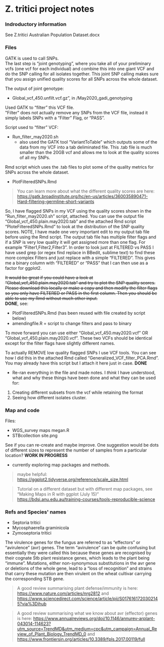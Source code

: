 # Z. tritici project notes

### Indroductory information
See Z.tritici Australian Population Dataset.docx

### Files

GATK is used to call SNPs.  
The last step is “joint genotyping”, where you take all of your preliminary vcfs (one vcf for each individual) and combine this into one giant VCF and do the SNP calling for all isolates together. This joint SNP calling makes sure that you assign unified quality scores for all SNPs across the whole dataset.  

The output of joint genotype:  
* Global_vcf_450.unfilt.vcf.gz”, in /May2020_gadi_genotyping  

Used GATK to “filter” this VCF file.  
"Filter" does not actually remove any SNPs from the VCF file, instead it simply labels SNPs with a “Filter” Flag, or “PASS”.  

Script used to “filter” VCF:  
* Run_filter_may2020.sh  
  - also used the GATK tool “VariantToTable” which outputs some of the data from my VCF into a tab deliminated file. This .tab file is much smaller than the 20GB vcf and allows me to look at the quality scores of all my SNPs.    
  
Rmd script which uses the .tab files to plot some of the quality metrics for SNPs across the whole dataset.  
* PlotFilteredSNPs.Rmd  

> You can learn more about what the different quality scores are here: https://gatk.broadinstitute.org/hc/en-us/articles/360035890471-Hard-filtering-germline-short-variants



So, I have flagged SNPs in my VCF using the quality scores shown in the “Run_filter_may2020.sh” script, attached. You can use the output file “Global_vcf_450.plain.may2020.tab” and the attached Rmd script “PloteFilteredSNPs.Rmd” to look at the distribution of the SNP quality scores. NOTE, I have made one very important edit to my output tab file before using the Rmd script. The output tab file has multiple filter flags and if a SNP is very low quality it will get assigned more than one flag. For example “Filter1,Filter2,Filter3”. In order to look just at FILTERED vs PASS I have used grep (or regex find replace in BBedit, sublime text) to find these more complex Filters and just replace with a simple “FILTERED”. This gives me a binary column with “FILTERED” or “PASS” that I can then use as a factor for ggplot2.

 

~~It would be great if you could have a look at “Global_vcf_450.plain.may2020.tab” and try to plot the SNP quality scores. Please download this locally or make a copy and then modify the filter flags so you only have FILTERED or PASS in the first column. Then you should be able to use my Rmd without much other input.~~  
**DONE**, see:  
* PlotFilteredSNPs.Rmd  (has been reused with file created by script below)  
* amendingfile.R = script to change filters and pass to binary

 

To move forward you can use either “Global_vcf_450.may2020.vcf” OR “Global_vcf_450.plain.may2020.vcf”. These two VCFs should be identical except for the filter flags have slightly different names.

 

To actually REMOVE low quality flagged SNPs I use VCF tools. You can see how I did this in the attached Rmd called “Generalized_VCF_filter_PCA.Rmd”. You may already have this script but I attach it here just in case.
**DONE** 
* Re-ran everything in the file and made notes. I *think* I have understood, what and why these things have been done and what they can be used for:
1) Creating different subsets from the vcf while retaining the format
2) Seeing how different isolates cluster.

### Map and code
Files:  
* WGS_survey maps megan.R  
* STBcollection site.png  


See if you can re-create and maybe improve. One suggestion would be dots of different sizes to represent the number of samples from a particular location?
**WORK IN PROGRESS** 
- currently exploring map packages and methods.

> maybe helpful: https://ggplot2.tidyverse.org/reference/scale_size.html 

> Tutorial on a different dataset but with different map packages, see “Making Maps in R with ggplot (July 15)”
https://bdsi.anu.edu.au/training-courses/tools-reproducible-science

### Refs and Species' names

* Septoria tritici
* Mycosphaerella graminicola 
* Zymoseptoria tritici

The virulence genes for the fungus are referred to as “effectors” or “avirulence” (avr) genes. The term “avirulence” can be quite confusing but essentially they were called this because these genes are recognised by their cognate Stb plant resistance genes, which leads to the plant being “immune”. Mutations, either non-synonymous substitutions in the avr gene or deletions of the whole gene, lead to a “loss of recognition” and strains that carry these mutation are then virulent on the wheat cultivar carrying the corresponding STB gene.

 

> A good review summarising plant defense/immunity is here: https://www.nature.com/articles/nrg2812 and https://www.sciencedirect.com/science/article/pii/S0176161720302145?via%3Dihub

> A good review summarising what we know about avr (effector) genes is here: https://www.annualreviews.org/doi/10.1146/annurev-arplant-043014-114623?utm_source=TrendMD&utm_medium=cpc&utm_campaign=Annual_Review_of_Plant_Biology_TrendMD_0  and https://www.frontiersin.org/articles/10.3389/fpls.2017.00119/full
